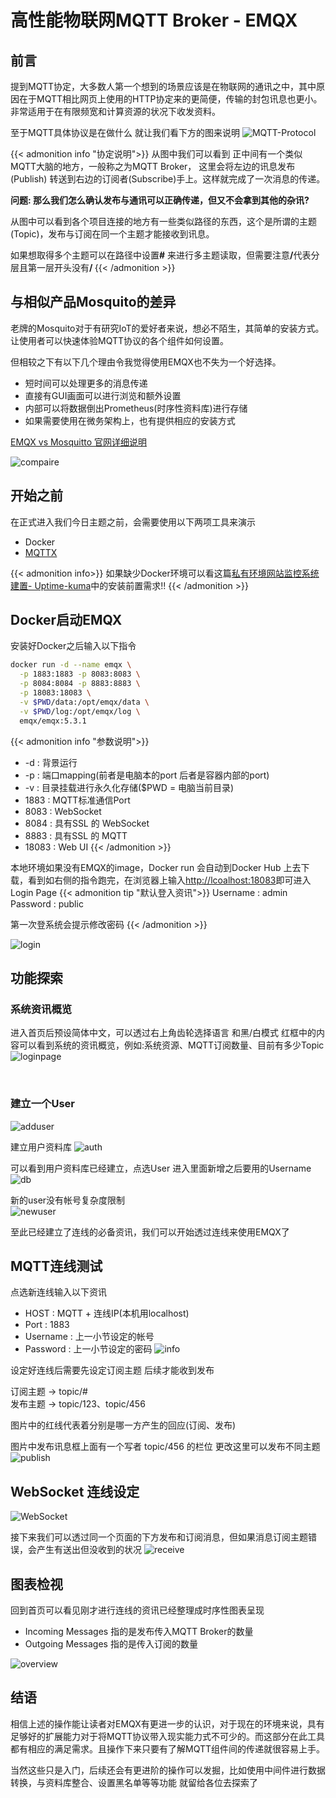 # 高性能物联网MQTT Broker - EMQX


<!--more-->

## 前言

提到MQTT协定，大多数人第一个想到的场景应该是在物联网的通讯之中，其中原因在于MQTT相比网页上使用的HTTP协定来的更简便，传输的封包讯息也更小。非常适用于在有限频宽和计算资源的状况下收发资料。 <br>

至于MQTT具体协议是在做什么 就让我们看下方的图来说明
![MQTT-Protocol](./mqtt-protocol.png)

{{< admonition info "协定说明">}}
从图中我们可以看到 正中间有一个类似MQTT大脑的地方，一般称之为MQTT Broker， 这里会将左边的讯息发布(Publish) 转送到右边的订阅者(Subscribe)手上。这样就完成了一次消息的传递。 <br>

<b>问题: 那么我们怎么确认发布与通讯可以正确传递，但又不会拿到其他的杂讯? </b>

从图中可以看到各个项目连接的地方有一些类似路径的东西，这个是所谓的主题(Topic)，发布与订阅在同一个主题才能接收到讯息。 <br>

如果想取得多个主题可以在路径中设置<b>#</b> 来进行多主题读取，但需要注意<b>/</b>代表分层且第一层开头没有<b>/ </b>
{{< /admonition  >}}

## 与相似产品Mosquito的差异
老牌的Mosquito对于有研究IoT的爱好者来说，想必不陌生，其简单的安装方式。让使用者可以快速体验MQTT协议的各个组件如何设置。 <br>

但相较之下有以下几个理由令我觉得使用EMQX也不失为一个好选择。

- 短时间可以处理更多的消息传递
- 直接有GUI画面可以进行浏览和额外设置
- 内部可以将数据倒出Prometheus(时序性资料库)进行存储
- 如果需要使用在微务架构上，也有提供相应的安装方式

[EMQX vs Mosquitto 官网详细说明](https://www.emqx.com/zh/blog/emqx-vs-mosquitto-2023-mqtt-broker-comparison)

![compaire](./compaire.jpg)


## 开始之前

在正式进入我们今日主题之前，会需要使用以下两项工具来演示 
- Docker
- [MQTTX](https://mqttx.app/) 
  
{{< admonition info>}}
如果缺少Docker环境可以看这篇[私有环境网站监控系统建置- Uptime-kuma](https://as183789043.github.io/zh-cn/theme-document-docker-uptime_kuma/#%E4%B8%BA%E4%BB%80%E4%B9%88%E9%9C%80%E8%A6%81%E7%BD%91%E7%AB%99%E7%9B%91%E6%8E%A7%E5%B7%A5%E5%85%B7)中的安装前置需求!!
{{< /admonition  >}}


## Docker启动EMQX
安装好Docker之后输入以下指令 
```bash
docker run -d --name emqx \
  -p 1883:1883 -p 8083:8083 \
  -p 8084:8084 -p 8883:8883 \
  -p 18083:18083 \
  -v $PWD/data:/opt/emqx/data \
  -v $PWD/log:/opt/emqx/log \
  emqx/emqx:5.3.1
```

{{< admonition info "参数说明">}}
- -d : 背景运行  
- -p : 端口mapping(前者是电脑本的port 后者是容器内部的port)  
- -v : 目录挂载进行永久化存储($PWD = 电脑当前目录)
- 1883 : MQTT标准通信Port
- 8083 : WebSocket 
- 8084 : 具有SSL 的 WebSocket
- 8883 : 具有SSL 的 MQTT
- 18083 : Web UI
{{< /admonition  >}}




本地环境如果没有EMQX的image，Docker run 会自动到Docker Hub 上去下载，看到如右侧的指令跑完，在浏览器上输入[http://lcoalhost:18083](http://localhost:18083)即可进入Login Page 
{{< admonition tip "默认登入资讯">}}
Username : admin  
Password : public

第一次登系统会提示修改密码
{{< /admonition  >}}  

![login](./login.png)

## 功能探索

### 系统资讯概览
进入首页后预设简体中文，可以透过右上角齿轮选择语言 和黑/白模式
红框中的内容可以看到系统的资讯概览，例如:系统资源、MQTT订阅数量、目前有多少Topic
![loginpage](./loginpage.png) 

<br>

### 建立一个User
![adduser](./adduser.png)

建立用户资料库
![auth](./auth.png)

可以看到用户资料库已经建立，点选User 进入里面新增之后要用的Username
![db](./db.png)

新的user没有帐号复杂度限制  
![newuser](./newuser.png)

至此已经建立了连线的必备资讯，我们可以开始透过连线来使用EMQX了

## MQTT连线测试
点选新连线输入以下资讯
- HOST : MQTT + 连线IP(本机用localhost)
- Port : 1883
- Username : 上一小节设定的帐号
- Password : 上一小节设定的密码 
![info](./info.png)

设定好连线后需要先设定订阅主题 后续才能收到发布  

订阅主题 -> topic/#  
发布主题 -> topic/123、topic/456  

图片中的红线代表着分别是哪一方产生的回应(订阅、发布)

图片中发布讯息框上面有一个写者 topic/456 的栏位 更改这里可以发布不同主题 
![publish](./publish.png)

## WebSocket 连线设定
![WebSocket](./WebSocket.png)

接下来我们可以透过同一个页面的下方发布和订阅消息，但如果消息订阅主题错误，会产生有送出但没收到的状况
![receive](./receive.png)

## 图表检视
回到首页可以看见刚才进行连线的资讯已经整理成时序性图表呈现  
- Incoming Messages 指的是发布传入MQTT Broker的数量
- Outgoing Messages 指的是传入订阅的数量

![overview](./overview.png)


## 结语
相信上述的操作能让读者对EMQX有更进一步的认识，对于现在的环境来说，具有足够好的扩展能力对于将MQTT协议带入现实能力式不可少的。而这部分在此工具都有相应的满足需求。且操作下来只要有了解MQTT组件间的传递就很容易上手。

当然这些只是入门，后续还会有更进阶的操作可以发掘，比如使用中间件进行数据转换，与资料库整合、设置黑名单等等功能 就留给各位去探索了
